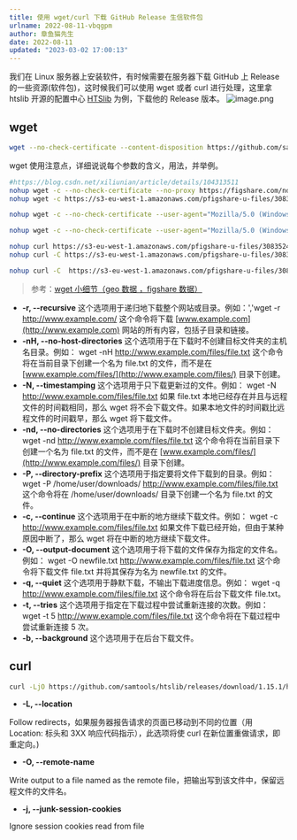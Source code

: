 ```yaml
---
title: 使用 wget/curl 下载 GitHub Release 生信软件包
urlname: 2022-08-11-vbqgpm
author: 章鱼猫先生
date: 2022-08-11
updated: "2023-03-02 17:00:13"
---
```


我们在 Linux 服务器上安装软件，有时候需要在服务器下载 GitHub 上 Release 的一些资源(软件包)，这时候我们可以使用 wget 或者 curl 进行处理，这里拿 htslib 开源的配置中心 [HTSlib](https://github.com/samtools/htslib) 为例，下载他的 Release 版本。
![image.png](https://shub.weiyan.tech/yuque/elog-cookbook-img/FrJ3Wgrjg32ZA0B7aW_OxPSi6Mdt.png)

## wget

```bash
wget --no-check-certificate --content-disposition https://github.com/samtools/htslib/releases/download/1.15.1/htslib-1.15.1.tar.bz2
```

wget 使用注意点，详细说说每个参数的含义，用法，并举例。

```bash
#https://blog.csdn.net/xiliunian/article/details/104313511
nohup wget -c --no-check-certificate --no-proxy https://figshare.com/ndownloader/files/30835246 &
nohup wget -c https://s3-eu-west-1.amazonaws.com/pfigshare-u-files/30835246/ILD_alldataset_population_noSCT.rds?X-Amz-Algorithm=AWS4-HMAC-SHA256&X-Amz-Credential=AKIAIYCSROOA/20230224/eu-west-1/s3/aws4_request&X-Amz-Date=20230224T170124Z&X-Amz-Expires=10&X-Amz-SignedHeaders=host&X-Amz-Signature=102d79611095e5cba52b2903044c2ba341c26 &

nohup wget -c --no-check-certificate --user-agent="Mozilla/5.0 (Windows NT 10.0; Win64; x64) AppleWebKit/537.36 (KHTML, like Gecko) Chrome/58.0.3029.110 Safari/537.3" https://figshare.com/ndownloader/files/30835246  &

nohup wget -c --no-check-certificate --user-agent="Mozilla/5.0 (Windows NT 10.0; Win64; x64) AppleWebKit/537.36 (KHTML, like Gecko) Chrome/58.0.3029.110 Safari/537.3" https://figshare.com/ndownloader/files/30836776  &

nohup curl https://s3-eu-west-1.amazonaws.com/pfigshare-u-files/30835246/ILD_alldataset_population_noSCT.rds?X-Amz-Algorithm=AWS4-HMAC-SHA256&X-Amz-Credential=AV5JSSROOA/20230224/eu-west-1/s3/aws4_request&X-Amz-Date=20230224T170124Z&X-Amz-Expires=10&X-Amz-SignedHeaders=host&X-Amz-Signature=102fxxxxxxc2ba341c26 &
nohup curl -C https://s3-eu-west-1.amazonaws.com/pfigshare-u-files/30835246/ILD_alldataset_population_noSCT.rds?X-Amz-Algorithm=AWS4-HMAC-SHA256&X-Amz-Credential=AKI5JSSROOA/20230224/eu-west-1/s3/aws4_request&X-Amz-Date=20230224T170820Z&X-Amz-Expires=10&X-Amz-SignedHeaders=host&X-Amz-Signature=f786583xxxxxxxxxx2079467dac31498c8 &

nohup curl -C  https://s3-eu-west-1.amazonaws.com/pfigshare-u-files/30835246/ILD_alldataset_population_noSCT.rds?X-Amz-Algorithm=AWS4-HMAC-SHA256&X-Amz-Credential=AKIAxxxxxJSSROOA/20230224/eu-west-1/s3/aws4_request&X-Amz-Date=20230224T184948Z&X-Amz-Expires=10&X-Amz-SignedHeaders=host&X-Amz-Signature=64sxxxxxxxx5120c937d4f7def &
```

> 参考：[wget 小细节（geo 数据 ，figshare 数据）](https://mp.weixin.qq.com/s/xehzFpcqvG860RZv-2Hndw)

- **-r, --recursive**
  这个选项用于递归地下载整个网站或目录。例如：','wget -r <http://www.example.com/>
  这个命令将下载 [www.example.com](http://www.example.com) 网站的所有内容，包括子目录和链接。
- **-nH, --no-host-directories**
  这个选项用于在下载时不创建目标文件夹的主机名目录。例如：
  wget -nH <http://www.example.com/files/file.txt>
  这个命令将在当前目录下创建一个名为 file.txt 的文件，而不是在 [www.example.com/files/](http://www.example.com/files/) 目录下创建。
- **-N, --timestamping**
  这个选项用于只下载更新过的文件。例如：
  wget -N <http://www.example.com/files/file.txt>
  如果 file.txt 本地已经存在并且与远程文件的时间戳相同，那么 wget 将不会下载文件。如果本地文件的时间戳比远程文件的时间戳早，那么 wget 将下载文件。
- **-nd, --no-directories**
  这个选项用于在下载时不创建目标文件夹。例如：
  wget -nd <http://www.example.com/files/file.txt>
  这个命令将在当前目录下创建一个名为 file.txt 的文件，而不是在 [www.example.com/files/](http://www.example.com/files/) 目录下创建。
- **-P, --directory-prefix**
  这个选项用于指定要将文件下载到的目录。例如：
  wget -P /home/user/downloads/ <http://www.example.com/files/file.txt>
  这个命令将在 /home/user/downloads/ 目录下创建一个名为 file.txt 的文件。
- **-c, --continue**
  这个选项用于在中断的地方继续下载文件。例如：
  wget -c <http://www.example.com/files/file.txt>
  如果文件下载已经开始，但由于某种原因中断了，那么 wget 将在中断的地方继续下载文件。
- **-O, --output-document**
  这个选项用于将下载的文件保存为指定的文件名。例如：
  wget -O newfile.txt <http://www.example.com/files/file.txt>
  这个命令将下载文件 file.txt 并将其保存为名为 newfile.txt 的文件。
- **-q, --quiet**
  这个选项用于静默下载，不输出下载进度信息。例如：
  wget -q <http://www.example.com/files/file.txt>
  这个命令将在后台下载文件 file.txt。
- **-t, --tries**
  这个选项用于指定在下载过程中尝试重新连接的次数。例如：
  wget -t 5 <http://www.example.com/files/file.txt>
  这个命令将在下载过程中尝试重新连接 5 次。
- **-b, --background**
  这个选项用于在后台下载文件。

## curl

```bash
curl -LjO https://github.com/samtools/htslib/releases/download/1.15.1/htslib-1.15.1.tar.bz2
```

- **-L, --location**

Follow redirects，如果服务器报告请求的页面已移动到不同的位置（用 Location: 标头和 3XX 响应代码指示），此选项将使 curl 在新位置重做请求，即重定向。)

- **-O, --remote-name**

Write output to a file named as the remote file，把输出写到该文件中，保留远程文件的文件名。

- **-j, --junk-session-cookies**

Ignore session cookies read from file
